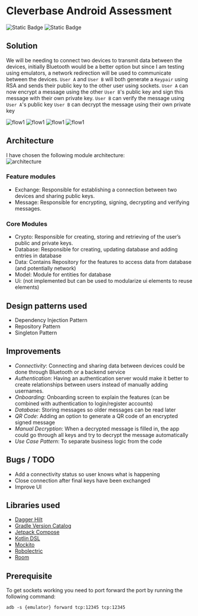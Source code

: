 # Cleverbase Android Assessment
![Static Badge](https://img.shields.io/badge/kotlin-1.9.0-blue)
![Static Badge](https://img.shields.io/badge/minsdk-24-blue)

## Solution

We will be needing to connect two devices to transmit data between the devices, initially Bluetooth would be a better option but since I am testing using emulators, a network redirection will be used to communicate between the devices.
`User A` and `User B` will both generate a `Keypair` using RSA and sends their public key to the other user using sockets.
`User A` can now encrypt a message using the other `User B`'s public key and sign this message with their own private key.
`User B` can verify the message using `User A`'s public key
`User B` can decrypt the message using their own private key

![flow1](docs/img/screen1.png)
![flow1](docs/img/screen2.png)
![flow1](docs/img/screen3.png)
![flow1](docs/img/screen4.png)


## Architecture
I have chosen the following module architecture:  
![architecture](docs/img/architecture.png)

### Feature modules
- Exchange: Responsible for establishing a connection between two devices and sharing public keys.
- Message: Responsible for encrypting, signing, decrypting and verifying messages.

### Core Modules
- Crypto: Responsible for creating, storing and retrieving of the user’s public and private keys.
- Database: Responsible for creating, updating database and adding entries in database
- Data: Contains Repository for the features to access data from database (and potentially network)
- Model: Module for entities for database
- Ui: (not implemented but can be used to modularize ui elements to reuse elements)

## Design patterns used
- Dependency Injection Pattern
- Repository Pattern
- Singleton Pattern

## Improvements
- *Connectivity*: Connecting and sharing data between devices could be done through Bluetooth or a backend service
- *Authentication*: Having an authentication server would make it better to create relationships between users instead of manually adding usernames.
- *Onboarding*: Onboarding screen to explain the features (can be combined with authentication to login/register accounts)
- *Database*: Storing messages so older messages can be read later
- *QR Code*: Adding an option to generate a QR code of an encrypted signed message
- *Manual Decryption*: When a decrypted message is filled in, the app could go through all keys and try to decrypt the message automatically
- *Use Case Pattern*: To separate business logic from the code

## Bugs / TODO
- Add a connectivity status so user knows what is happening
- Close connection after final keys have been exchanged
- Improve UI

## Libraries used
- [Dagger Hilt](https://dagger.dev/hilt/)
- [Gradle Version Catalog](https://docs.gradle.org/8.1/userguide/platforms.html)
- [Jetpack Compose](https://developer.android.com/develop/ui/compose)
- [Kotlin DSL](https://docs.gradle.org/current/userguide/kotlin_dsl.html)
- [Mockito](https://site.mockito.org/)
- [Robolectric](https://robolectric.org/)
- [Room](https://developer.android.com/jetpack/androidx/releases/room)

## Prerequisite
To get sockets working you need to port forward the port by running the following command:
```console
adb -s {emulator} forward tcp:12345 tcp:12345
```